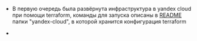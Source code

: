 * В первую очередь была развёрнута инфраструктура в yandex cloud при помощи terraform, команды для запуска описаны в [README](yandex-cloud/README.md) папки "yandex-cloud", в которой хранится конфигурация terraform

* 
